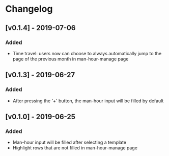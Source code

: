 # Changelog

## [v0.1.4] - 2019-07-06

### Added

- Time travel: users now can choose to always automatically jump to the page of the previous month in man-hour-manage page

## [v0.1.3] - 2019-06-27

### Added

- After pressing the '+' button, the man-hour input will be filled by default


## [v0.1.0] - 2019-06-25

### Added

- Man-hour input will be filled after selecting a template
- Highlight rows that are not filled in man-hour-manage page
